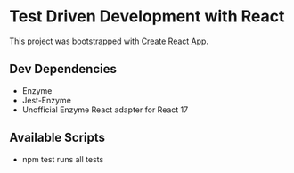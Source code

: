 # Test Driven Development with React 

This project was bootstrapped with [Create React App](https://github.com/facebook/create-react-app).

## Dev Dependencies
- Enzyme
- Jest-Enzyme
- Unofficial Enzyme React adapter for React 17

## Available Scripts
- npm test runs all tests

